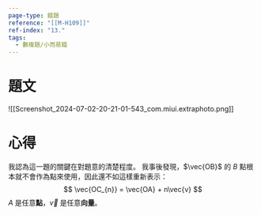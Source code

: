 ```yaml
---
page-type: 錯題
reference: "[[M-H109]]"
ref-index: "13."
tags:
  - 數複題/小而易錯
---
```

# 題文
![[Screenshot_2024-07-02-20-21-01-543_com.miui.extraphoto.png]]

# 心得
我認為這一題的關鍵在對題意的清楚程度。
我事後發現，$\vec{OB}$ 的 $B$ 點根本就不會作為點來使用，因此還不如這樣重新表示：
$$
\vec{OC_{n}} = \vec{OA} + n\vec{v}
$$
$A$ 是任意**點**，$\vec{v}$ 是任意**向量**。

